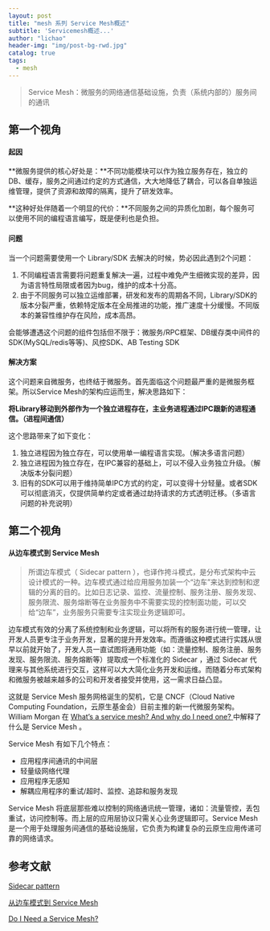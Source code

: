 ```yaml
---
layout: post
title: "mesh 系列 Service Mesh概述"
subtitle: 'Servicemesh概述...'
author: "lichao"
header-img: "img/post-bg-rwd.jpg"
catalog: true
tags:
  - mesh 
---
```


> Service Mesh：微服务的网络通信基础设施，负责（系统内部的）服务间的通讯

## 第一个视角
#### 起因
**微服务提供的核心好处是：**不同功能模块可以作为独立服务存在，独立的DB、缓存，服务之间通过约定的方式通信，大大地降低了耦合，可以各自单独运维管理，提供了资源和故障的隔离，提升了研发效率。

**这种好处伴随着一个明显的代价：**不同服务之间的异质化加剧，每个服务可以使用不同的编程语言编写，既是便利也是负担。

#### 问题
当一个问题需要使用一个 Library/SDK 去解决的时候，势必因此遇到2个问题：
1. 不同编程语言需要将问题重复解决一遍，过程中难免产生细微实现的差异，因为语言特性局限或者因为bug，维护的成本十分高。
2. 由于不同服务可以独立运维部署，研发和发布的周期各不同，Library/SDK的版本分裂严重，依赖特定版本在全局推进的功能，推广速度十分缓慢。不同版本的兼容性维护存在风险，成本高昂。

会能够遭遇这个问题的组件包括但不限于：微服务/RPC框架、DB缓存类中间件的SDK(MySQL/redis等等)、风控SDK、AB Testing SDK
#### 解决方案

这个问题来自微服务，也终结于微服务。首先面临这个问题最严重的是微服务框架。所以Service Mesh的架构应运而生，解决思路如下：

**将Library移动到外部作为一个独立进程存在，主业务进程通过IPC跟新的进程通信。（进程间通信）**

这个思路带来了如下变化：
1. 独立进程因为独立存在，可以使用单一编程语言实现。（解决多语言问题）
2. 独立进程因为独立存在，在IPC兼容的基础上，可以不侵入业务独立升级。（解决版本分裂问题）
3. 旧有的SDK可以用于维持简单IPC方式的约定，可以变得十分轻量。或者SDK可以彻底消灭，仅提供简单约定或者通过劫持请求的方式透明迁移。（多语言问题的补充说明）

## 第二个视角
#### 从边车模式到 Service Mesh

> 所谓边车模式（ Sidecar pattern ），也译作挎斗模式，是分布式架构中云设计模式的一种。边车模式通过给应用服务加装一个“边车”来达到控制和逻辑的分离的目的。比如日志记录、监控、流量控制、服务注册、服务发现、服务限流、服务熔断等在业务服务中不需要实现的控制面功能，可以交给“边车”，业务服务只需要专注实现业务逻辑即可。

边车模式有效的分离了系统控制和业务逻辑，可以将所有的服务进行统一管理，让开发人员更专注于业务开发，显著的提升开发效率。而遵循这种模式进行实践从很早以前就开始了，开发人员一直试图将通用功能（如：流量控制、服务注册、服务发现、服务限流、服务熔断等）提取成一个标准化的 Sidecar ，通过 Sidecar 代理来与其他系统进行交互，这样可以大大简化业务开发和运维。而随着分布式架构和微服务被越来越多的公司和开发者接受并使用，这一需求日益凸显。

这就是 Service Mesh 服务网格诞生的契机，它是 CNCF（Cloud Native Computing Foundation，云原生基金会）目前主推的新一代微服务架构。 William Morgan 在 [What’s a service mesh? And why do I need one? ](https://buoyant.io/2017/04/25/whats-a-service-mesh-and-why-do-i-need-one/)中解释了什么是 Service Mesh 。

Service Mesh 有如下几个特点：
- 应用程序间通讯的中间层
- 轻量级网络代理
- 应用程序无感知
- 解耦应用程序的重试/超时、监控、追踪和服务发现

Service Mesh 将底层那些难以控制的网络通讯统一管理，诸如：流量管控，丢包重试，访问控制等。而上层的应用层协议只需关心业务逻辑即可。Service Mesh 是一个用于处理服务间通信的基础设施层，它负责为构建复杂的云原生应用传递可靠的网络请求。

## 参考文献

[Sidecar pattern](https://docs.microsoft.com/en-us/azure/architecture/patterns/sidecar)

[从边车模式到 Service Mesh](https://www.servicemesher.com/blog/from-sidecar-to-servicemesh/)

[Do I Need a Service Mesh? ](https://www.nginx.com/blog/do-i-need-a-service-mesh/)